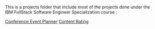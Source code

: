 This is a projects folder that include most of the projects done under the IBM FullStack
Software Engineer Specialization course :

[Conference Event Planner](https://github.com/IonutLuca86/IBM-FullStack-Software-Engineer-Specialization/tree/main/conference_event_planner)
[Content Rating](https://github.com/IonutLuca86/IBM-FullStack-Software-Engineer-Specialization/tree/main/content_rating)